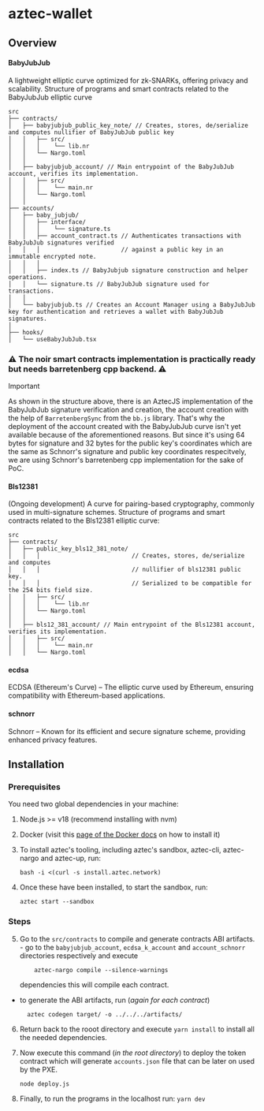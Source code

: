 # aztec-wallet

## Overview

#### BabyJubJub

A lightweight elliptic curve optimized for zk-SNARKs, offering privacy and scalability.
Structure of programs and smart contracts related to the BabyJubJub elliptic curve

```
src
├── contracts/
│   ├── babyjubjub_public_key_note/ // Creates, stores, de/serialize and computes nullifier of BabyJubJub public key
│   │   ├── src/
│   │   │    └── lib.nr
│   │   └── Nargo.toml
│   │
│   ├── babyjubjub_account/ // Main entrypoint of the BabyJubJub account, verifies its implementation.
│   │   ├── src/
│   │   │    └── main.nr
│   │   └── Nargo.toml
│   │
├── accounts/
│   ├── baby_jubjub/
│   │   ├── interface/
│   │   │    └── signature.ts
│   │   ├── account_contract.ts // Authenticates transactions with BabyJubJub signatures verified
│   │   │                       // against a public key in an immutable encrypted note.
│   │   │
│   │   ├── index.ts // BabyJubjub signature construction and helper operations.
│   │   └── signature.ts // BabyJubJub signature used for transactions.
│   │
│   └── babyjubjub.ts // Creates an Account Manager using a BabyJubJub key for authentication and retrieves a wallet with BabyJubJub signatures.
│
├── hooks/
│   └── useBabyJubJub.tsx
```

<h3>⚠️ The noir smart contracts implementation is practically ready but needs barretenberg cpp backend. ⚠️</h3>

> [!IMPORTANT]
> As shown in the structure above, there is an AztecJS implementation of the BabyJubJub signature verification and creation, the account creation with the help of `BarretenbergSync` from the `bb.js` library. That's why the deployment of the account created with the BabyJubJub curve isn't yet available because of the aforementioned reasons. But since it's using 64 bytes for signature and 32 bytes for the public key's coordinates which are the same as Schnorr's signature and public key coordinates respecitvely, we are using Schnorr's barretenberg cpp implementation for the sake of PoC.

#### Bls12381

(Ongoing development) A curve for pairing-based cryptography, commonly used in multi-signature schemes.
Structure of programs and smart contracts related to the Bls12381 elliptic curve:

```
src
├── contracts/
│   ├── public_key_bls12_381_note/
│   │   │                          // Creates, stores, de/serialize and computes
│   │   │                          // nullifier of bls12381 public key.
│   │   │                          // Serialized to be compatible for the 254 bits field size.
│   │   ├── src/
│   │   │    └── lib.nr
│   │   └── Nargo.toml
│   │
│   ├── bls12_381_account/ // Main entrypoint of the Bls12381 account, verifies its implementation.
│   │   ├── src/
│   │   │    └── main.nr
│   │   └── Nargo.toml

```

#### ecdsa

ECDSA (Ethereum's Curve) – The elliptic curve used by Ethereum, ensuring compatibility with Ethereum-based applications.

#### schnorr

Schnorr – Known for its efficient and secure signature scheme, providing enhanced privacy features.

## Installation

### Prerequisites

You need two global dependencies in your machine:

1.  Node.js >= v18 (recommend installing with nvm)
2.  Docker (visit this [page of the Docker docs](https://docs.docker.com/get-started/get-docker/) on how to install it)
3.  To install aztec's tooling, including aztec's sandbox, aztec-cli, aztec-nargo and aztec-up, run:

        bash -i <(curl -s install.aztec.network)

4.  Once these have been installed, to start the sandbox, run:

        aztec start --sandbox

### Steps

5.  Go to the `src/contracts` to compile and generate contracts ABI artifacts. - go to the `babyjubjub_account`, `ecdsa_k_account` and `account_schnorr` directories respectively and execute

            aztec-nargo compile --silence-warnings

    dependencies
    this will compile each contract.

- to generate the ABI artifacts, run (_again for each contract_)

        aztec codegen target/ -o ../../../artifacts/

6.  Return back to the rooot directory and execute `yarn install` to install all the needed dependencies.
7.  Now execute this command (_in the root directory_) to deploy the token contract which will generate `accounts.json` file that can be later on used by the PXE.

        node deploy.js

8.  Finally, to run the programs in the localhost run: `yarn dev`
